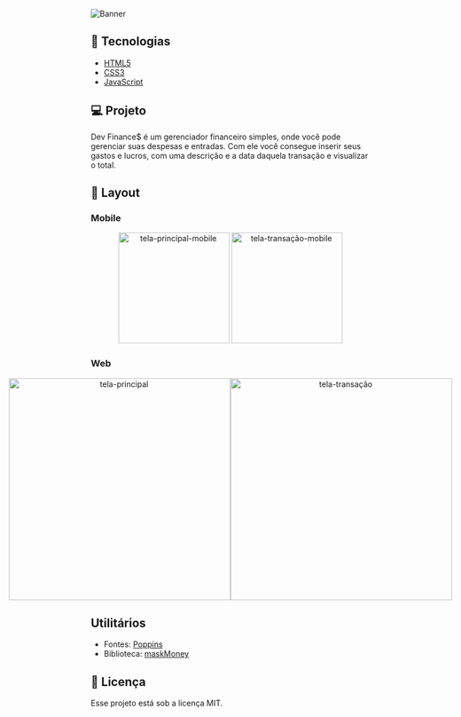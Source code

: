 ![Banner](https://imgur.com/Orj99zz.png)


## 🚀 Tecnologias

* [HTML5](https://developer.mozilla.org/pt-BR/docs/Web/HTML)
* [CSS3](https://developer.mozilla.org/pt-BR/docs/Web/CSS)
* [JavaScript](https://developer.mozilla.org/pt-BR/docs/Web/JavaScript)

## 💻 Projeto

Dev Finance$ é um gerenciador financeiro simples, onde você pode gerenciar suas despesas e entradas. Com ele você consegue inserir seus gastos e lucros, com uma descrição e a
data daquela transação e visualizar o total.

## 🎨 Layout

### Mobile

<p align="center">
  <img alt="tela-principal-mobile" src="https://imgur.com/std62IG.png" width="200px">

  <img alt="tela-transação-mobile" src="https://imgur.com/j6yQp2o.png" width="200px">
</p>

### Web

<p align="center" style="display: flex; align-items: flex-start; justify-content: center;">
  <img alt="tela-principal" src="https://imgur.com/SFI8XGn.png" width="400px">
  <img alt="tela-transação" src="https://imgur.com/IG6ol7M.png" width="400px">
</p>


## Utilitários

- Fontes:  [Poppins](https://fonts.google.com/specimen/Poppins)
- Biblioteca: [maskMoney](https://github.com/plentz/jquery-maskmoney)

## 📝 Licença

Esse projeto está sob a licença MIT.
